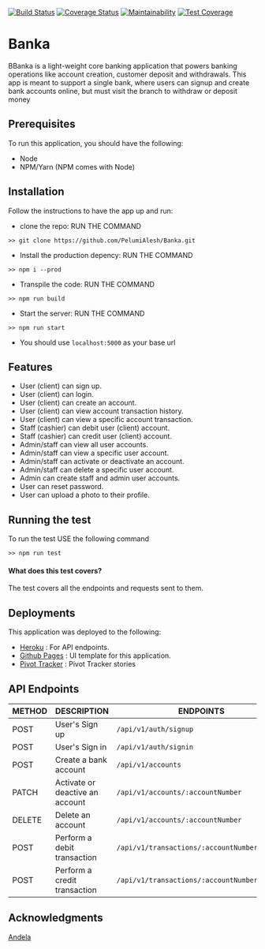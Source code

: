 [![Build Status](https://travis-ci.org/PelumiAlesh/Banka.svg?branch=Develop)](https://travis-ci.org/PelumiAlesh/Banka)
[![Coverage Status](https://coveralls.io/repos/github/PelumiAlesh/Banka/badge.svg)](https://coveralls.io/github/PelumiAlesh/Banka)
[![Maintainability](https://api.codeclimate.com/v1/badges/206cd63a9bb2e454c26e/maintainability)](https://codeclimate.com/github/PelumiAlesh/Banka/maintainability)
[![Test Coverage](https://api.codeclimate.com/v1/badges/206cd63a9bb2e454c26e/test_coverage)](https://codeclimate.com/github/PelumiAlesh/Banka/test_coverage)
# Banka
BBanka is a light-weight core banking application that powers banking operations like account
creation, customer deposit and withdrawals. This app is meant to support a single bank, where
users can signup and create bank accounts online, but must visit the branch to withdraw or
deposit money
## Prerequisites
To run this application, you should have the following:
- Node
- NPM/Yarn (NPM comes with Node)
## Installation
Follow the instructions to have the app up and run:
- clone the repo: RUN THE COMMAND
```shell
>> git clone https://github.com/PelumiAlesh/Banka.git
```
- Install the production depency: RUN THE COMMAND
```shell
>> npm i --prod
```
- Transpile the code: RUN THE COMMAND
```shell
>> npm run build
```
- Start the server: RUN THE COMMAND
```shell
>> npm run start
```
- You should use ```localhost:5000``` as your base url

## Features

* User (client) can sign up.
* User (client) can login.
* User (client) can create an account.
* User (client) can view account transaction history.
* User (client) can view a specific account transaction.
* Staff (cashier) can debit user (client) account.
* Staff (cashier) can credit user (client) account.
* Admin/staff can view all user accounts.
* Admin/staff can view a specific user account.
* Admin/staff can activate or deactivate an account.
* Admin/staff can delete a specific user account.
* Admin can create staff and admin user accounts.
* User can reset password.
* User can upload a photo to their profile.

## Running the test
To run the test USE the following command
```shell
>> npm run test
```
#### What does this test covers?
The test covers all the endpoints and requests sent to them.

## Deployments
This application was deployed to the following:
- [Heroku](https://pelumi-banka.heroku.com) : For API endpoints.
- [Github Pages](http) : UI template for this application.
- [Pivot Tracker](https://www.pivotaltracker.com/n/projects/2320851) : Pivot Tracker stories

## API Endpoints
| METHOD | DESCRIPTION                             | ENDPOINTS                 
| ------ | --------------------------------------- | ------------------------- 
| POST   | User's Sign up                 | `/api/v1/auth/signup`  
| POST   | User's Sign in                  | `/api/v1/auth/signin`  
| POST   | Create a bank account                   | `/api/v1/accounts`      
| PATCH | Activate or deactive an account          | `/api/v1/accounts/:accountNumber`| 
| DELETE   | Delete an account                     | `/api/v1/accounts/:accountNumber`|
| POST     | Perform a debit transaction           | `/api/v1/transactions/:accountNumber/debit`
| POST     | Perform a credit transaction           | `/api/v1/transactions/:accountNumber/credit`

## Acknowledgments
[Andela](https://www.andela.com)